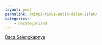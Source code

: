 ```yaml
---
layout: post
permalink: /mimpi-tikus-putih-dalam-islam/
categories:
    - Uncategorized
---
```


[Baca Selengkapnya](/01)